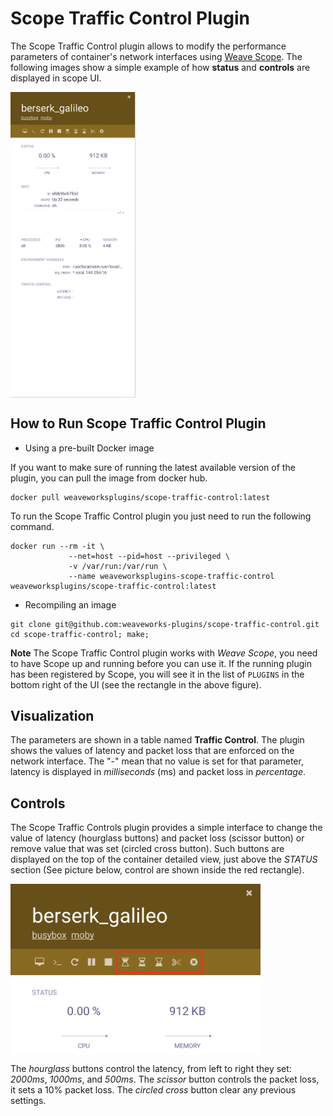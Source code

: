 # Scope Traffic Control Plugin

The Scope Traffic Control plugin allows to modify the performance parameters of container's network interfaces using [Weave Scope](https://github.com/weaveworks/scope).
The following images show a simple example of how **status** and **controls** are displayed in scope UI.

<img src="imgs/container_view.png" width="200" alt="Scope Probe plugin screenshot" align="center">

## How to Run Scope Traffic Control Plugin

* Using a pre-built Docker image

If you want to make sure of running the latest available version of the plugin, you can pull the image from docker hub.

```
docker pull weaveworksplugins/scope-traffic-control:latest
```

To run the Scope Traffic Control plugin you just need to run the following command.

```
docker run --rm -it \
			 --net=host --pid=host --privileged \
			 -v /var/run:/var/run \
			 --name weaveworksplugins-scope-traffic-control weaveworksplugins/scope-traffic-control:latest
```

* Recompiling an image

```
git clone git@github.com:weaveworks-plugins/scope-traffic-control.git
cd scope-traffic-control; make;
```

**Note** The Scope Traffic Control plugin works with *Weave Scope*, you need to have Scope up and running before you can use it.
If the running plugin has been registered by Scope, you will see it in the list of `PLUGINS` in the bottom right of the UI (see the rectangle in the above figure).


## Visualization

The parameters are shown in a table named **Traffic Control**. The plugin shows the values of latency and packet loss that are enforced on the network interface. The "-" mean that no value is set for that parameter, latency is displayed in *milliseconds* (ms) and packet loss in *percentage*.

## Controls

The Scope Traffic Controls plugin provides a simple interface to change the value of latency (hourglass buttons) and packet loss (scissor button) or remove value that was set (circled cross button). Such buttons are displayed on the top of the container detailed view, just above the *STATUS* section (See picture below, control are shown inside the red rectangle).

<img src="imgs/controls.png" width="400" alt="Scope Probe plugin screenshot" align="center">

The *hourglass* buttons control the latency, from left to right they set: *2000ms*, *1000ms*, and *500ms*.
The *scissor* button controls the packet loss, it sets a 10% packet loss.
The *circled cross* button clear any previous settings.

